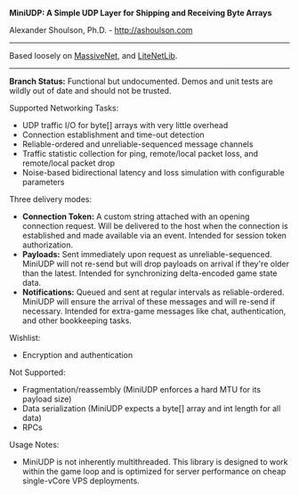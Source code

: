 **MiniUDP: A Simple UDP Layer for Shipping and Receiving Byte Arrays**

Alexander Shoulson, Ph.D. - http://ashoulson.com

---

Based loosely on [MassiveNet](https://github.com/jakevn/MassiveNet), and [LiteNetLib](https://github.com/RevenantX/LiteNetLib).

---

**Branch Status:** Functional but undocumented. Demos and unit tests are wildly out of date and should not be trusted.

Supported Networking Tasks:
- UDP traffic I/O for byte[] arrays with very little overhead
- Connection establishment and time-out detection
- Reliable-ordered and unreliable-sequenced message channels
- Traffic statistic collection for ping, remote/local packet loss, and remote/local packet drop
- Noise-based bidirectional latency and loss simulation with configurable parameters

Three delivery modes:
- **Connection Token:** A custom string attached with an opening connection request. Will be delivered to the host when the connection is established and made available via an event. Intended for session token authorization.
- **Payloads:** Sent immediately upon request as unreliable-sequenced. MiniUDP will not re-send but will drop payloads on arrival if they're older than the latest. Intended for synchronizing delta-encoded game state data.
- **Notifications:** Queued and sent at regular intervals as reliable-ordered. MiniUDP will ensure the arrival of these messages and will re-send if necessary. Intended for extra-game messages like chat, authentication, and other bookkeeping tasks.

Wishlist:
- Encryption and authentication

Not Supported:
- Fragmentation/reassembly (MiniUDP enforces a hard MTU for its payload size)
- Data serialization (MiniUDP expects a byte[] array and int length for all data)
- RPCs

Usage Notes:
- MiniUDP is not inherently multithreaded. This library is designed to work within the game loop and is optimized for server performance on cheap single-vCore VPS deployments.
